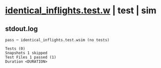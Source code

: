 # [identical_inflights.test.w](../../../../../tests/valid/identical_inflights.test.w) | test | sim

## stdout.log
```log
pass ─ identical_inflights.test.wsim (no tests)

Tests (0)
Snapshots 1 skipped
Test Files 1 passed (1)
Duration <DURATION>
```

